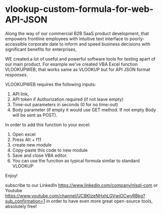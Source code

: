 # vlookup-custom-formula-for-web-API-JSON
Along the way of our commercial B2B SaaS product development, that empowers frontline employees with intuitive text interface to poorly-accessible corporate date to inform and speed business decisions with significant benefits for enterprises, 

WE created a lot of useful and powerful software tools for testing apart of our main product. For example we've created VBA Excel function VLOOKUPWEB, that works same as VLOOKUP but for API JSON format responses. 

VLOOKUPWEB requires the following inputs: 
1. API link, 
2. API token if Authorization required (if not leave empty) 
3. Time-out parameters in seconds (0 for no time-out) 
4. Body parameter (if empty it would use GET method. If not empty Body will be sent as POST). 

In order to add this function to your excel: 
1. Open excel 
2. Press Alt + f11 
3. create new module 
4. Copy-paste this code to new module 
5. Save and close VBA editor. 
6. You can use the function as typical formula similar to standard VLOOKUP

Enjoy! 

subscribe to our LinkedIn https://www.linkedin.com/company/nlsql-com
or Youtube https://www.youtube.com/channel/UC8KtzeNHxhLGVwiOCwvRBkg?sub_confirmation=1
in order to have even more great open-source tools, absolutely free!
